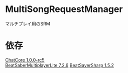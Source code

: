 # MultiSongRequestManager
マルチプレイ用のSRM  
# 依存  
[ChatCore 1.0.0-rc5](https://github.com/brian91292/ChatCore)  
[BeatSaberMultiplayerLite 7.2.6](https://github.com/Zingabopp/BeatSaberMultiplayer)
[BeatSaverSharp 1.5.2](https://github.com/lolPants/BeatSaverSharp)

